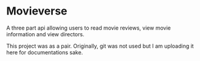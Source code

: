 # Movieverse
A three part api allowing users to read movie reviews, view movie information and view directors.

This project was as a pair. Originally, git was not used but I am uploading it here for documentations sake.
